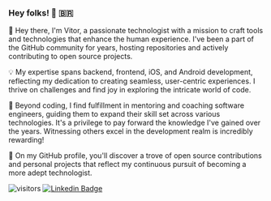 ### Hey folks! 👋 🇧🇷

👋 Hey there, I'm Vitor, a passionate technologist with a mission to craft tools and technologies that enhance the human experience. I've been a part of the GitHub community for years, hosting repositories and actively contributing to open source projects.

💡 My expertise spans backend, frontend, iOS, and Android development, reflecting my dedication to creating seamless, user-centric experiences. I thrive on challenges and find joy in exploring the intricate world of code.

🌱 Beyond coding, I find fulfillment in mentoring and coaching software engineers, guiding them to expand their skill set across various technologies. It's a privilege to pay forward the knowledge I've gained over the years. Witnessing others excel in the development realm is incredibly rewarding!

🚀 On my GitHub profile, you'll discover a trove of open source contributions and personal projects that reflect my continuous pursuit of becoming a more adept technologist.

![visitors](https://visitor-badge.laobi.icu/badge?page_id=vbrazo) [![Linkedin Badge](https://img.shields.io/badge/vitor.oliveira-blue?style=social&logo=Linkedin&logoColor=blue&link=https://www.linkedin.com/in/vbrazo)](https://www.linkedin.com/in/vbrazo) 
